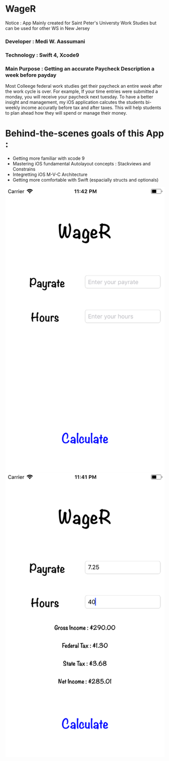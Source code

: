# WageR
Notice : App Mainly created for Saint Peter's Universty Work Studies but can be used for other WS in New Jersey

### Developer : Medi W. Aassumani
### Technology : Swift 4, Xcode9
### Main Purpose : Getting an accurate Paycheck Description a week before payday



Most Colleege federal work studies get their paycheck an entire <i>week</i> after the work cycle is over. For example, If your time entries were submitted a monday, you will receive your paycheck next tuesday. To have a better insight and management, my iOS application calcutes the students bi-weekly income accuratly before tax and after taxes. This will help students to plan ahead how they will spend or manage their money.


# Behind-the-scenes goals of this App :

* Getting more familiar with xcode 9
* Mastering iOS fundamental Autolayout concepts : Stackviews and Constrains
* Integretting iOS M-V-C Architecture
* Getting more comfortable with Swift (espacially structs and optionals)

<img src = "images/photo1.png"> 
<img src = "images/photo2.png">


